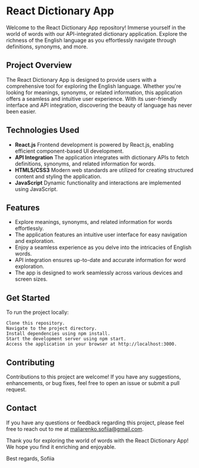 # React Dictionary App

Welcome to the React Dictionary App repository! Immerse yourself in the world of words with our API-integrated dictionary application. Explore the richness of the English language as you effortlessly navigate through definitions, synonyms, and more.
## Project Overview

The React Dictionary App is designed to provide users with a comprehensive tool for exploring the English language. Whether you're looking for meanings, synonyms, or related information, this application offers a seamless and intuitive user experience. With its user-friendly interface and API integration, discovering the beauty of language has never been easier.
## Technologies Used

* **React.js** Frontend development is powered by React.js, enabling efficient component-based UI development.
* **API Integration** The application integrates with dictionary APIs to fetch definitions, synonyms, and related information for words.
* **HTML5/CSS3** Modern web standards are utilized for creating structured content and styling the application.
* **JavaScript** Dynamic functionality and interactions are implemented using JavaScript.

## Features

* Explore meanings, synonyms, and related information for words effortlessly.
* The application features an intuitive user interface for easy navigation and exploration.
* Enjoy a seamless experience as you delve into the intricacies of English words.
* API integration ensures up-to-date and accurate information for word exploration.
* The app is designed to work seamlessly across various devices and screen sizes.

## Get Started

To run the project locally:

    Clone this repository.
    Navigate to the project directory.
    Install dependencies using npm install.
    Start the development server using npm start.
    Access the application in your browser at http://localhost:3000.

## Contributing

Contributions to this project are welcome! If you have any suggestions, enhancements, or bug fixes, feel free to open an issue or submit a pull request.
## Contact

If you have any questions or feedback regarding this project, please feel free to reach out to me at maliarenko.sofiia@gmail.com.

Thank you for exploring the world of words with the React Dictionary App! We hope you find it enriching and enjoyable.

Best regards,
Sofiia
